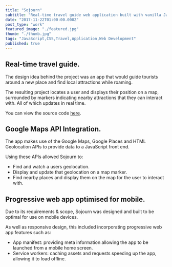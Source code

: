 ```yaml
---
title: "Sojourn"
subtitle: "Real-time travel guide web application built with vanilla JavaScript."
date: "2017-11-22T01:00:00.000Z"
post_type: "work"
featured_image: "./featured.jpg"
thumb: "./thumb.jpg"
tags: "JavaScript,CSS,Travel,Application,Web Development"
published: true
---
```


## Real-time travel guide.

The design idea behind the project was an app that would guide tourists around a new place and find local attractions while roaming.

The resulting project locates a user and displays their position on a map, surrounded by markers indicating nearby attractions that they can interact with. All of which updates in real time.

You can view the source code [here](https://github.com/alexboffey/sojourn "Sojourn source code").

## Google Maps API Integration.

The app makes use of the Google Maps, Google Places and HTML Geolocation APIs to provide data to a JavaScript front end.

Using these APIs allowed Sojourn to:

- Find and watch a users geolocation.
- Display and update that geolocation on a map marker.
- Find nearby places and display them on the map for the user to interact with.

## Progressive web app optimised for mobile.

Due to its requirements & scope, Sojourn was designed and built to be optimal for use on mobile devices.

As well as responsive design, this included incorporating progressive web app features such as:

- App manifest: providing meta information allowing the app to be launched from a mobile home screen.
- Service workers: caching assets and requests speeding up the app, allowing it to load offline.
